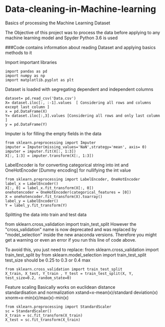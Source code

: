 # Data-cleaning-in-Machine-learning

Basics of processing the Machine Learning Dataset

The Objective of this project was to process the data before applying to any machine learning model and Spyder Python 3.6 is used 

###Code contains information about reading Dataset and applying basics methods to it 

Import important libraries 
```
import pandas as pd
import numpy as np
import matplotlib.pyplot as plt
```
Dataset is loaded with segregating dependent and independent columns
```
dataset= pd.read_csv('Data.csv')
X= dataset.iloc[:, :-1].values  [ Considering all rows and columns except last column ]
x = pd.DataFrame(X)
Y= dataset.iloc[:,3].values [Considering all rows and only last column ] 
y = pd.DataFrame(Y)
```

Imputer is for filling the empty fields in the data 
```
from sklearn.preprocessing import Imputer
imputer = Imputer(missing_values='NaN',strategy='mean', axis= 0)
imputer = imputer.fit(X[:, 1:3])
X[:, 1:3] = imputer.transform(X[:, 1:3])
```

LabelEncoder is for converting categorical string into int and OneHotEncoder [Dummy encoding] for nullifying the int value  
```
from sklearn.preprocessing import LabelEncoder, OneHotEncoder
label_x = LabelEncoder()
X[:, 0] = label_x.fit_transform(X[:, 0])
onehotencoder = OneHotEncoder(categorical_features = [0])
X = onehotencoder.fit_transform(X).toarray()
label_y = LabelEncoder()
Y = label_y.fit_transform(Y)
```

Splitting the data into train and test data

from sklearn.cross_validation import train_test_split 
However the "cross_validation" name is now deprecated and was replaced by "model_selection" inside the new anaconda versions.
Therefore you might get a warning or even an error if you run this line of code above.

To avoid this, you just need to replace:
from sklearn.cross_validation import train_test_split 
by
from sklearn.model_selection import train_test_split 
test_size should be 0.25 to 0.3 or 0.4 max
```
from sklearn.cross_validation import train_test_split
X_train, X_test, Y_train , Y_test = train_test_split(X, Y, test_size=0.2, random_state=0)
```
Feature scaling 
Basically works on euclidean distance  
standardisation and normalization 
xstand=x-mean(x)/standard deviation(x)
xnorm=x-min(x)/max(x)-min(x) 

```
from sklearn.preprocessing import StandardScaler
sc = StandardScaler()
X_train = sc.fit_transform(X_train)
X_test = sc.fit_transform(X_train)
```
